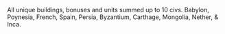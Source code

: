 All unique buildings, bonuses and units summed up to 10 civs.
Babylon, Poynesia, French, Spain, Persia, Byzantium, Carthage, Mongolia, Nether, & Inca.
